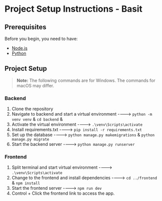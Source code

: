# Project Setup Instructions - Basit

## Prerequisites

Before you begin, you need to have:
- [Node.js](https://nodejs.org/en/)
- [Python](https://www.python.org/downloads/)

## Project Setup

> **Note:** The following commands are for Windows. The commands for macOS may differ.

### Backend
1. Clone the repository
2. Navigate to backend and start a virtual environment ----> ``python -m venv venv`` & ``cd backend`` & 
3. Activate the virtual environment ----> ``.\venv\Scripts\activate``
4. Install requirements.txt ----> ``pip install -r requirements.txt``
5. Set up the database ----> ``python manage.py makemigrations`` & ``python manage.py migrate``
6. Start the backend server ----> ``python manage.py runserver``

### Frontend
1. Split terminal and start virtual environment ----> ``.\venv\Scripts\activate``
2. Change to the frontend and install dependencies ----> ``cd ../frontend`` & ``npm install``
3. Start the frontend server ----> ``npm run dev``
4. Control + Click the frontend link to access the app.
